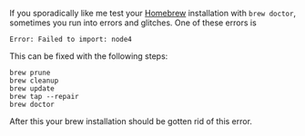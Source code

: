 
If you sporadically like me test your [Homebrew](https://github.com/mxcl/homebrew) installation with `brew doctor`, sometimes you run into errors and glitches. One of these errors is
```
Error: Failed to import: node4
```

This can be fixed with the following steps:
```
brew prune
brew cleanup
brew update
brew tap --repair
brew doctor
```
After this your brew installation should be gotten rid of this error.

